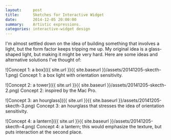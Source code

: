 ```yaml
---
layout:     post
title:      Sketches for Interactive Widget
date:       2014-12-05 20:00:00
summary:    Artistic expressions.
categories: interactive-widget design
---
```


I'm almost settled down on the idea of building something that involves a light, but the form factor keeps tripping me up. My original idea is a glass-shaped light, but making it might be very hard. Here are some ideas and alternative solutions I've thought of:

![Concept 1: a box]({{ site.url }}{{ site.baseurl }}/assets/20141205-skecth-1.png)
<span class="small mid-gray">Concept 1: a box light with orientation sensitivity.</span>

![Concept 2: a tower]({{ site.url }}{{ site.baseurl }}/assets/20141205-skecth-2.png)
<span class="small mid-gray">Concept 2: inspired by the Mac Pro.</span>

![Concept 3: an hourglass]({{ site.url }}{{ site.baseurl }}/assets/20141205-skecth-3.png)
<span class="small mid-gray">Concept 3: an hourglass that stresses the idea of orientation sensitivity.</span>

![Concept 4: a lantern]({{ site.url }}{{ site.baseurl }}/assets/20141205-skecth-4.png)
<span class="small mid-gray">Concept 4: a lantern; this would emphasize the texture, but puts interaction at the second place.</span>
